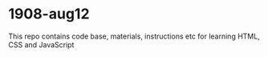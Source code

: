 # 1908-aug12
This repo contains code base, materials, instructions etc for learning HTML, CSS and JavaScript
